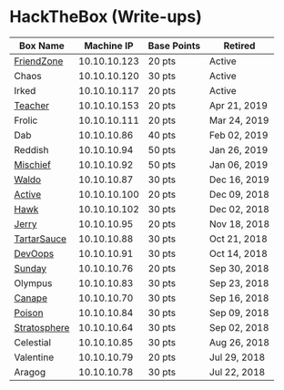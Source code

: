 # HackTheBox (Write-ups)

Box Name | Machine IP | Base Points | Retired
--- | --- | --- | ---
[FriendZone]() | 10.10.10.123 | 20 pts | Active
Chaos | 10.10.10.120 | 30 pts | Active
Irked | 10.10.10.117 | 20 pts | Active
[Teacher](https://github.com/jebidiah-anthony/htb_teacher) | 10.10.10.153 | 20 pts | Apr 21, 2019
Frolic | 10.10.10.111 | 20 pts | Mar 24, 2019
Dab | 10.10.10.86 | 40 pts | Feb 02, 2019
Reddish | 10.10.10.94 | 50 pts | Jan 26, 2019
[Mischief](https://hackedthebox.wordpress.com/htb-mischief/) | 10.10.10.92 | 50 pts | Jan 06, 2019
[Waldo]() | 10.10.10.87 | 30 pts | Dec 16, 2019
[Active]() | 10.10.10.100 | 20 pts | Dec 09, 2018
[Hawk]() | 10.10.10.102 | 30 pts | Dec 02, 2018
[Jerry]() | 10.10.10.95 | 20 pts | Nov 18, 2018
[TartarSauce]() | 10.10.10.88 | 30 pts | Oct 21, 2018
[DevOops]() | 10.10.10.91 | 30 pts | Oct 14, 2018
[Sunday]() | 10.10.10.76 | 20 pts | Sep 30, 2018
Olympus | 10.10.10.83 | 30 pts | Sep 23, 2018
[Canape]() | 10.10.10.70 | 30 pts | Sep 16, 2018
[Poison]() | 10.10.10.84 | 30 pts | Sep 09, 2018
[Stratosphere]() | 10.10.10.64  | 30 pts | Sep 02, 2018
Celestial | 10.10.10.85 | 30 pts | Aug 26, 2018
Valentine | 10.10.10.79 | 20 pts | Jul 29, 2018
Aragog | 10.10.10.78 | 30 pts | Jul 22, 2018
